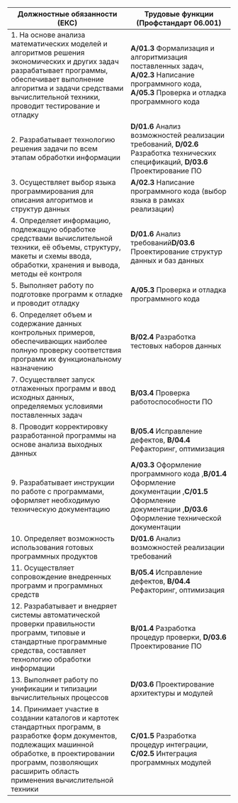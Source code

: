 
| **Должностные обязанности (ЕКС)**                                                                                                                                                                                                    | **Трудовые функции (Профстандарт 06.001)**                                                                                                                      |
| ------------------------------------------------------------------------------------------------------------------------------------------------------------------------------------------------------------------------------------ | --------------------------------------------------------------------------------------------------------------------------------------------------------------- |
| 1. На основе анализа математических моделей и алгоритмов решения экономических и других задач разрабатывает программы, обеспечивает выполнение алгоритма и задачи средствами вычислительной техники, проводит тестирование и отладку | **A/01.3** Формализация и алгоритмизация поставленных задач, **A/02.3** Написание программного кода, **A/05.3** Проверка и отладка программного кода            |
| 2. Разрабатывает технологию решения задачи по всем этапам обработки информации                                                                                                                                                       | **D/01.6** Анализ возможностей реализации требований, **D/02.6** Разработка технических спецификаций, **D/03.6** Проектирование ПО                              |
| 3. Осуществляет выбор языка программирования для описания алгоритмов и структур данных                                                                                                                                               | **A/02.3** Написание программного кода (выбор языка в рамках реализации)                                                                                        |
| 4. Определяет информацию, подлежащую обработке средствами вычислительной техники, её объемы, структуру, макеты и схемы ввода, обработки, хранения и вывода, методы её контроля                                                       | **D/01.6** Анализ требований**D/03.6** Проектирование структур данных и баз данных                                                                              |
| 5. Выполняет работу по подготовке программ к отладке и проводит отладку                                                                                                                                                              | **A/05.3** Проверка и отладка программного кода                                                                                                                 |
| 6. Определяет объем и содержание данных контрольных примеров, обеспечивающих наиболее полную проверку соответствия программ их функциональному назначению                                                                            | **B/02.4** Разработка тестовых наборов данных                                                                                                                   |
| 7. Осуществляет запуск отлаженных программ и ввод исходных данных, определяемых условиями поставленных задач                                                                                                                         | **B/03.4** Проверка работоспособности ПО                                                                                                                        |
| 8. Проводит корректировку разработанной программы на основе анализа выходных данных                                                                                                                                                  | **B/05.4** Исправление дефектов, **B/04.4** Рефакторинг, оптимизация                                                                                            |
| 9. Разрабатывает инструкции по работе с программами, оформляет необходимую техническую документацию                                                                                                                                  | **A/03.3** Оформление программного кода ,**B/01.4** Оформление документации ,**C/01.5** Оформление документации ,**D/03.6** Оформление технической документации |
| 10. Определяет возможность использования готовых программных продуктов                                                                                                                                                               | **D/01.6** Анализ возможностей реализации требований                                                                                                            |
| 11. Осуществляет сопровождение внедренных программ и программных средств                                                                                                                                                             | **B/05.4** Исправление дефектов, **B/04.4** Рефакторинг, оптимизация                                                                                            |
| 12. Разрабатывает и внедряет системы автоматической проверки правильности программ, типовые и стандартные программные средства, составляет технологию обработки информации                                                           | **B/01.4** Разработка процедур проверки, **D/03.6** Проектирование ПО                                                                                           |
| 13. Выполняет работу по унификации и типизации вычислительных процессов                                                                                                                                                              | **D/03.6** Проектирование архитектуры и модулей                                                                                                                 |
| 14. Принимает участие в создании каталогов и картотек стандартных программ, в разработке форм документов, подлежащих машинной обработке, в проектировании программ, позволяющих расширить область применения вычислительной техники  | **C/01.5** Разработка процедур интеграции, **C/02.5** Интеграция программных модулей                                                                            |
